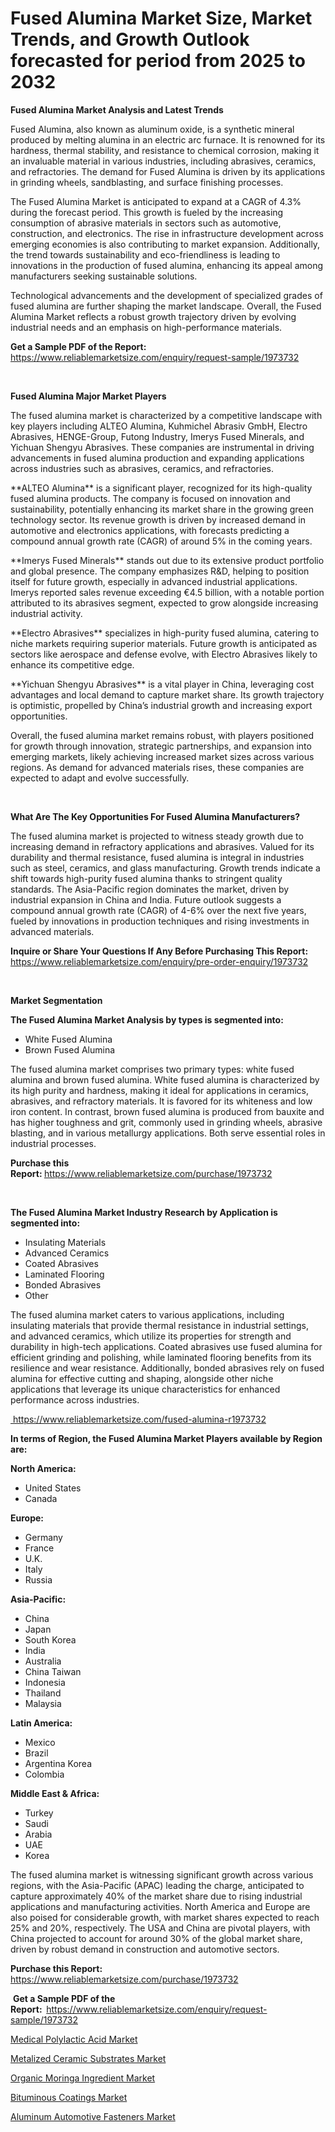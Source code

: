 <p><h1>Fused Alumina Market Size, Market Trends, and Growth Outlook forecasted for period from 2025 to 2032</h1></p><p><strong>Fused Alumina Market Analysis and Latest Trends</strong></p>
<p><p>Fused Alumina, also known as aluminum oxide, is a synthetic mineral produced by melting alumina in an electric arc furnace. It is renowned for its hardness, thermal stability, and resistance to chemical corrosion, making it an invaluable material in various industries, including abrasives, ceramics, and refractories. The demand for Fused Alumina is driven by its applications in grinding wheels, sandblasting, and surface finishing processes.</p><p>The Fused Alumina Market is anticipated to expand at a CAGR of 4.3% during the forecast period. This growth is fueled by the increasing consumption of abrasive materials in sectors such as automotive, construction, and electronics. The rise in infrastructure development across emerging economies is also contributing to market expansion. Additionally, the trend towards sustainability and eco-friendliness is leading to innovations in the production of fused alumina, enhancing its appeal among manufacturers seeking sustainable solutions.</p><p>Technological advancements and the development of specialized grades of fused alumina are further shaping the market landscape. Overall, the Fused Alumina Market reflects a robust growth trajectory driven by evolving industrial needs and an emphasis on high-performance materials.</p></p>
<p><strong>Get a Sample PDF of the Report:&nbsp;</strong> <a href="https://www.reliablemarketsize.com/enquiry/request-sample/1973732?utm_campaign=1833&utm_medium=2&utm_source=Github&utm_content=ia&utm_term=31012025&utm_id=fused-alumina">https://www.reliablemarketsize.com/enquiry/request-sample/1973732</a></p>
<p>&nbsp;</p>
<p><strong>Fused Alumina Major Market Players</strong></p>
<p><p>The fused alumina market is characterized by a competitive landscape with key players including ALTEO Alumina, Kuhmichel Abrasiv GmbH, Electro Abrasives, HENGE-Group, Futong Industry, Imerys Fused Minerals, and Yichuan Shengyu Abrasives. These companies are instrumental in driving advancements in fused alumina production and expanding applications across industries such as abrasives, ceramics, and refractories.</p><p>**ALTEO Alumina** is a significant player, recognized for its high-quality fused alumina products. The company is focused on innovation and sustainability, potentially enhancing its market share in the growing green technology sector. Its revenue growth is driven by increased demand in automotive and electronics applications, with forecasts predicting a compound annual growth rate (CAGR) of around 5% in the coming years.</p><p>**Imerys Fused Minerals** stands out due to its extensive product portfolio and global presence. The company emphasizes R&D, helping to position itself for future growth, especially in advanced industrial applications. Imerys reported sales revenue exceeding €4.5 billion, with a notable portion attributed to its abrasives segment, expected to grow alongside increasing industrial activity.</p><p>**Electro Abrasives** specializes in high-purity fused alumina, catering to niche markets requiring superior materials. Future growth is anticipated as sectors like aerospace and defense evolve, with Electro Abrasives likely to enhance its competitive edge.</p><p>**Yichuan Shengyu Abrasives** is a vital player in China, leveraging cost advantages and local demand to capture market share. Its growth trajectory is optimistic, propelled by China’s industrial growth and increasing export opportunities.</p><p>Overall, the fused alumina market remains robust, with players positioned for growth through innovation, strategic partnerships, and expansion into emerging markets, likely achieving increased market sizes across various regions. As demand for advanced materials rises, these companies are expected to adapt and evolve successfully.</p></p>
<p>&nbsp;</p>
<p><strong>What Are The Key Opportunities For Fused Alumina Manufacturers?</strong></p>
<p><p>The fused alumina market is projected to witness steady growth due to increasing demand in refractory applications and abrasives. Valued for its durability and thermal resistance, fused alumina is integral in industries such as steel, ceramics, and glass manufacturing. Growth trends indicate a shift towards high-purity fused alumina thanks to stringent quality standards. The Asia-Pacific region dominates the market, driven by industrial expansion in China and India. Future outlook suggests a compound annual growth rate (CAGR) of 4-6% over the next five years, fueled by innovations in production techniques and rising investments in advanced materials.</p></p>
<p><strong>Inquire or Share Your Questions If Any Before Purchasing This Report:</strong> <a href="https://www.reliablemarketsize.com/enquiry/pre-order-enquiry/1973732?utm_campaign=1833&utm_medium=2&utm_source=Github&utm_content=ia&utm_term=31012025&utm_id=fused-alumina">https://www.reliablemarketsize.com/enquiry/pre-order-enquiry/1973732</a></p>
<p>&nbsp;</p>
<p><strong>Market Segmentation</strong></p>
<p><strong>The Fused Alumina Market Analysis by types is segmented into:</strong></p>
<p><ul><li>White Fused Alumina</li><li>Brown Fused Alumina</li></ul></p>
<p><p>The fused alumina market comprises two primary types: white fused alumina and brown fused alumina. White fused alumina is characterized by its high purity and hardness, making it ideal for applications in ceramics, abrasives, and refractory materials. It is favored for its whiteness and low iron content. In contrast, brown fused alumina is produced from bauxite and has higher toughness and grit, commonly used in grinding wheels, abrasive blasting, and in various metallurgy applications. Both serve essential roles in industrial processes.</p></p>
<p><strong>Purchase this Report:&nbsp;</strong><a href="https://www.reliablemarketsize.com/purchase/1973732?utm_campaign=1833&utm_medium=2&utm_source=Github&utm_content=ia&utm_term=31012025&utm_id=fused-alumina">https://www.reliablemarketsize.com/purchase/1973732</a></p>
<p>&nbsp;</p>
<p><strong>The Fused Alumina Market Industry Research by Application is segmented into:</strong></p>
<p><ul><li>Insulating Materials</li><li>Advanced Ceramics</li><li>Coated Abrasives</li><li>Laminated Flooring</li><li>Bonded Abrasives</li><li>Other</li></ul></p>
<p><p>The fused alumina market caters to various applications, including insulating materials that provide thermal resistance in industrial settings, and advanced ceramics, which utilize its properties for strength and durability in high-tech applications. Coated abrasives use fused alumina for efficient grinding and polishing, while laminated flooring benefits from its resilience and wear resistance. Additionally, bonded abrasives rely on fused alumina for effective cutting and shaping, alongside other niche applications that leverage its unique characteristics for enhanced performance across industries.</p></p>
<p><a href="https://www.reliablemarketsize.com/fused-alumina-r1973732?utm_campaign=1833&utm_medium=2&utm_source=Github&utm_content=ia&utm_term=31012025&utm_id=fused-alumina">&nbsp;https://www.reliablemarketsize.com/fused-alumina-r1973732</a></p>
<p><strong>In terms of Region, the Fused Alumina Market Players available by Region are:</strong></p>
<p>
    <p> <strong> North America: </strong>
        <ul>
            <li>United States</li>
            <li>Canada</li>
        </ul>
        </p> 
    <p> <strong> Europe: </strong>
        <ul>
            <li>Germany</li>
            <li>France</li>
            <li>U.K.</li>
            <li>Italy</li>
            <li>Russia</li>
        </ul>
        </p> 
    <p> <strong> Asia-Pacific: </strong>
        <ul>
            <li>China</li>
            <li>Japan</li>
            <li>South Korea</li>
            <li>India</li>
            <li>Australia</li>
            <li>China Taiwan</li>
            <li>Indonesia</li>
            <li>Thailand</li>
            <li>Malaysia</li>
        </ul>
        </p> 
    <p> <strong> Latin America: </strong>
        <ul>
            <li>Mexico</li>
            <li>Brazil</li>
            <li>Argentina Korea</li>
            <li>Colombia</li>
        </ul>
        </p> 
    <p> <strong> Middle East & Africa: </strong>
        <ul>
            <li>Turkey</li>
            <li>Saudi</li>
            <li>Arabia</li>
            <li>UAE</li>
            <li>Korea</li>
        </ul>
    </p>
    </p>
<p><p>The fused alumina market is witnessing significant growth across various regions, with the Asia-Pacific (APAC) leading the charge, anticipated to capture approximately 40% of the market share due to rising industrial applications and manufacturing activities. North America and Europe are also poised for considerable growth, with market shares expected to reach 25% and 20%, respectively. The USA and China are pivotal players, with China projected to account for around 30% of the global market share, driven by robust demand in construction and automotive sectors.</p></p>
<p><strong>Purchase this Report: </strong><a href="https://www.reliablemarketsize.com/purchase/1973732?utm_campaign=1833&utm_medium=2&utm_source=Github&utm_content=ia&utm_term=31012025&utm_id=fused-alumina">https://www.reliablemarketsize.com/purchase/1973732</a></p>
<p>&nbsp;<strong>Get a Sample PDF of the Report:&nbsp;&nbsp;</strong><a href="https://www.reliablemarketsize.com/enquiry/request-sample/1973732?utm_campaign=1833&utm_medium=2&utm_source=Github&utm_content=ia&utm_term=31012025&utm_id=fused-alumina">https://www.reliablemarketsize.com/enquiry/request-sample/1973732</a></p>
<p><strong></strong></p>
<p><p><a href="https://www.linkedin.com/pulse/comprehensive-report-medical-polylactic-acid-market-size-wa6cf?utm_campaign=1833&utm_medium=2&utm_source=Github&utm_content=ia&utm_term=31012025&utm_id=fused-alumina">Medical Polylactic Acid Market</a></p><p><a href="https://github.com/FassouRP/Market-Research-Report-List-7/blob/main/metalized-ceramic-substrates-market.md?utm_campaign=1833&utm_medium=2&utm_source=Github&utm_content=ia&utm_term=31012025&utm_id=fused-alumina">Metalized Ceramic Substrates Market</a></p><p><a href="https://www.linkedin.com/pulse/organic-moringa-ingredient-market-report-2025-2032-highlights-d6qpf?utm_campaign=1833&utm_medium=2&utm_source=Github&utm_content=ia&utm_term=31012025&utm_id=fused-alumina">Organic Moringa Ingredient Market</a></p><p><a href="https://github.com/shewlisapsai/Market-Research-Report-List-1/blob/main/bituminous-coatings-market.md?utm_campaign=1833&utm_medium=2&utm_source=Github&utm_content=ia&utm_term=31012025&utm_id=fused-alumina">Bituminous Coatings Market</a></p><p><a href="https://www.linkedin.com/pulse/strategic-roadmap-global-aluminum-automotive-fasteners-market-xxbuf?utm_campaign=1833&utm_medium=2&utm_source=Github&utm_content=ia&utm_term=31012025&utm_id=fused-alumina">Aluminum Automotive Fasteners Market</a></p></p>